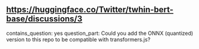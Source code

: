 ## https://huggingface.co/Twitter/twhin-bert-base/discussions/3

contains_question: yes
question_part: Could you add the ONNX (quantized) version to this repo to be compatible with transformers.js?